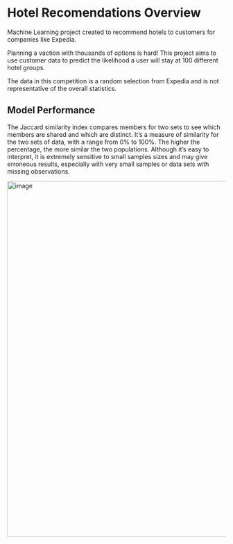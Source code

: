 # Hotel Recomendations Overview

Machine Learning project created to recommend hotels to customers for companies like Expedia.

Planning a vaction with thousands of options is hard! This project aims to use customer data to predict the likelihood a user will stay at 100 different hotel groups.

The data in this competition is a random selection from Expedia and is not representative of the overall statistics.

## Model Performance

The Jaccard similarity index compares members for two sets to see which members are shared and which are distinct. It’s a measure of similarity for the two sets of data, with a range from 0% to 100%. The higher the percentage, the more similar the two populations. Although it’s easy to interpret, it is extremely sensitive to small samples sizes and may give erroneous results, especially with very small samples or data sets with missing observations.

<img width="819" alt="image" src="https://github.com/BrunoCecco/Hotel-Recommendations/assets/34370581/37b27ecd-7732-4ca1-89fb-15db55e02386">
